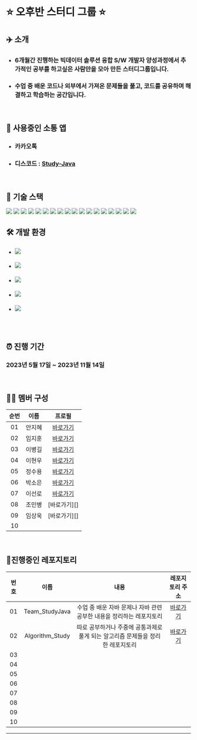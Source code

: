 # ⭐ 오후반 스터디 그룹 ⭐

## ✈️ 소개

- ###  6개월간 진행하는 빅데이터 솔루션 융합 S/W 개발자 양성과정에서 추가적인 공부를 하고싶은 사람만을 모아 만든 스터디그룹입니다.

- ### 수업 중 배운 코드나 외부에서 가져온 문제들을 풀고, 코드를 공유하며 해결하고 학습하는 공간입니다.

<br/>

## 💬 사용중인 소통 앱
- ### 카카오톡
- ### 디스코드 : [Study-Java](https://discord.gg/YTtcC3cG)

<br/>

## 📌  기술 스택

<style>
    div {
        display:inline-block;
    }
</style>


<div>
<img src="https://img.shields.io/badge/Java-FF0000?style=for-the-badge&logo=OpenJDK&logoColor=black"/>

<img src="https://img.shields.io/badge/oracle-F80000?style=for-the-badge&logo=oracle&logoColor=white">

<img src="https://img.shields.io/badge/mysql-4479A1?style=for-the-badge&logo=mysql&logoColor=white">

<img src="https://img.shields.io/badge/HTML5-E34F26?style=for-the-badge&logo=HTML5&logoColor=white"/>

<img src="https://img.shields.io/badge/css3-1572B6?style=for-the-badge&logo=css3&logoColor=biolet">

<img src="https://img.shields.io/badge/JavaScript-F7DF1E?style=for-the-badge&logo=Javascript&logoColor=white">

<img src="https://img.shields.io/badge/jQuery-0769AD?style=for-the-badge&logo=jQuery&logoColor=white">

<img src="https://img.shields.io/badge/React-61DAFB?style=for-the-badge&logo=React&logoColor=white">

<img src="https://img.shields.io/badge/bootstrap-7952B3?style=for-the-badge&logo=bootstrap&logoColor=white">

<img src="https://img.shields.io/badge/jsp-DF7401?style=for-the-badge&logo=openjdk&logoColor=white">

<img src="https://img.shields.io/badge/gradle-02303A?style=for-the-badge&logo=gradle&logoColor=white">

<img src="https://img.shields.io/badge/spring-6DB33F?style=for-the-badge&logo=spring&logoColor=white">

<img src="https://img.shields.io/badge/springboot-6DB33F?style=for-the-badge&logo=springboot&logoColor=white">

<img src="https://img.shields.io/badge/git-F05032?style=for-the-badge&logo=git&logoColor=white">

<img src="https://img.shields.io/badge/github-181717?style=for-the-badge&logo=github&logoColor=white">

<img src="https://img.shields.io/badge/r-276DC3?style=for-the-badge&logo=r&logoColor=white">

<img src="https://img.shields.io/badge/python-3776AB?style=for-the-badge&logo=python&logoColor=white">

<img src="https://img.shields.io/badge/linux-FCC624?style=for-the-badge&logo=linux&logoColor=black">

</div>

<br/>

## 🛠 개발 환경

- ### <img src="https://img.shields.io/badge/windows 10-0078D6?style=for-the-badge&logo=windows&logoColor=white">
- ### <img src="https://img.shields.io/badge/windows 11-0078D4?style=for-the-badge&logo=windows11&logoColor=white">
- ### <img src="https://img.shields.io/badge/mac OS-000000?style=for-the-badge&logo=macOS&logoColor=white">
- ### <img src="https://img.shields.io/badge/eclipse-2C2255?style=for-the-badge&logo=eclipse&logoColor=white">
- ### <img src="https://img.shields.io/badge/visual studio code-007ACC?style=for-the-badge&logo=visual studio code&logoColor=white">


<br/>
<br/>

## ⏰ 진행 기간
### 2023년 5월 17일 ~ 2023년 11월 14일

<br/>

## 👩‍💻 멤버 구성

| 순번 |  이름  |         프로필          
| :--: | :----: | :--------------------: |
|  01  | 안지혜 |  [바로가기][AhnjiHye-coder]   |
|  02  | 임지훈 |  [바로가기][e1mji]            |
|  03  | 이병길 |  [바로가기][LeeBG]            |
|  04  | 이현우 |  [바로가기][LHW9054]          |
|  05  | 정수용 |  [바로가기][RightAccept]      |
|  06  | 박소은 |  [바로가기][Soeun21]          |
|  07  | 이선로 |  [바로가기][Sunro1994]        |
|  08  | 조민병 |  [바로가기][]      |
|  09  | 임상욱 |  [바로가기][]      |
|  10  |      |        |

<br/>

## 📌진행중인 레포지토리
| 번호 |  이름  |          내용          |     레포지토리 주소      |
| :--: | :----: | :--------------------: | :---------------: |
|  01  | Team_StudyJava |   수업 중 배운 자바 문제나 자바 관련 공부한 내용을 정리하는 레포지토리     | [바로가기][Team_StudyJava] |
|  02  | Algorithm_Study |  따로 공부하거나 주중에 공통과제로 풀게 되는 알고리즘 문제들을 정리한 레포지토리      | [바로가기][Algorithm_Study] |
|  03  |  |        |  |
|  04  |  |        |  |
|  05  |  |        |  |
|  06  |  |        |  |
|  07  |  |        |  |
|  08  |  |        |  |
|  09  |  |        |  |
|  10  |   |        |  |

---


[AhnjiHye-coder]:https://github.com/AhnjiHye-coder
[e1mji]:https://github.com/e1mji
[LeeBG]:https://github.com/LeeBG
[LHW9054]:https://github.com/LHW9054
[RightAccept]:https://github.com/RightAccept
[Soeun21]:https://github.com/Soeun21
[Sunro1994]:https://github.com/Sunro1994
[Team_StudyJava]:https://github.com/Employment-Study/Team_StudyJava
[Algorithm_Study]:https://github.com/Employment-Study/Algorithm_Study
